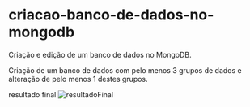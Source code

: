 # criacao-banco-de-dados-no-mongodb
Criação e edição de um banco de dados no MongoDB.

Criação de um banco de dados com pelo menos 3 grupos de dados e alteração de pelo menos 1 destes grupos.

resultado final
![resultadoFinal](https://github.com/P7qMXFXqzy/criacao-banco-de-dados-no-mongodb/assets/139146483/4b9bef3f-b4a3-4139-9979-41784aff0c7d)
